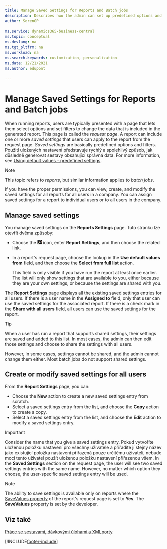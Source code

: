 ```yaml
---
title: Manage Saved Settings for Reports and Batch jobs
description: Describes hwo the admin can set up predefined options and filters for a report and share those settings with one or all users.
author: SorenGP

ms.service: dynamics365-business-central
ms.topic: conceptual
ms.devlang: na
ms.tgt_pltfrm: na
ms.workload: na
ms.search.keywords: customization, personalization
ms.date: 12/21/2021
ms.author: edupont

---
```

# Manage Saved Settings for Reports and Batch jobs

When running reports, users are typically presented with a page that lets them select options and set filters to change the data that is included in the generated report. This page is called the *request page*. A report can include one or more *saved settings* that users can apply to the report from the request page. *Saved settings* are basically predefined options and filters. Použití uložených nastavení představuje rychlý a spolehlivý způsob, jak důsledně generovat sestavy obsahující správná data. For more information, see [Using default values - predefined settings](ui-work-report.md#SavedSettings).

> [!NOTE]
> This topic refers to *reports*, but similar information applies to *batch jobs*.

If you have the proper permissions, you can view, create, and modify the saved settings for all reports for all users in a company. You can assign saved settings for a report to individual users or to all users in the company.

## Manage saved settings

You manage saved settings on the **Reports Settings** page. Tuto stránku lze otevřít dvěma způsoby:

- Choose the ![Lightbulb that opens the Tell Me feature.](media/ui-search/search_small.png "Tell me what you want to do") icon, enter **Report Settings**, and then choose the related link.
- In a report's request page, choose the lookup in the **Use default values from** field, and then choose the **Select from full list** action.

   This field is only visible if you have run the report at least once earlier. The list will only show settings that are available to you, either because they are your own settings, or because the settings are shared with you.

The **Report Settings** page displays all the existing saved settings entries for all users. If there is a user name in the **Assigned to** field, only that user can use the saved settings for the associated report. If there is a check mark in the **Share with all users** field, all users can use the saved settings for the report.

> [!TIP]
> When a user has run a report that supports shared settings, their settings are saved and added to this list. In most cases, the admin can then edit those settings and choose to share the settings with all users.
>
> However, in some cases, settings cannot be shared, and the admin cannot change them either. Most batch jobs do not support shared settings.

## Create or modify saved settings for all users

From the **Report Settings** page, you can:

- Choose the **New** action to create a new saved settings entry from scratch.
- Select a saved settings entry from the list, and choose the **Copy** action to create a copy.
- Select a saved settings entry from the list, and choose the **Edit** action to modify a saved settings entry.

> [!Important]
> Consider the name that you give a saved settings entry. Pokud vytvoříte uloženou položku nastavení pro všechny uživatele a přiřadíte jí stejný název jako existující položka nastavení přiřazená pouze určitému uživateli, nebude moci tento uživatel použít uloženou položku nastavení přiřazenou všem.  In the **Saved Settings** section on the request page, the user will see two saved settings entries with the same name. However, no matter which option they choose, the user-specific saved settings entry will be used.

> [!NOTE]
> The ability to save settings is available only on reports where the [SaveValues property](/dynamics365/business-central/dev-itpro/developer/properties/devenv-savevalues-property) of the report's request page is set to **Yes**. The **SaveValues** property is set by the developer.

## Viz také

[Práce se sestavami, dávkovými úlohami a XMLporty](ui-work-report.md)

[!INCLUDE[footer-include](includes/footer-banner.md)]